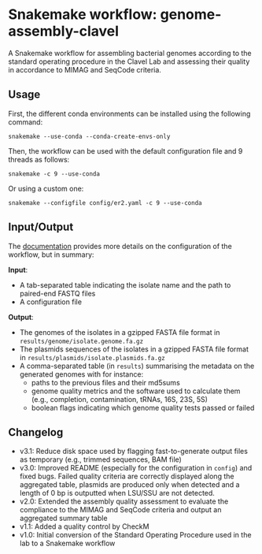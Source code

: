 # Snakemake workflow: genome-assembly-clavel

A Snakemake workflow for assembling bacterial genomes according to the standard operating procedure in the Clavel Lab and assessing their quality in accordance to MIMAG and SeqCode criteria.

## Usage

First, the different conda environments can be installed using the following command:

    snakemake --use-conda --conda-create-envs-only

Then, the workflow can be used with the default configuration file and 9 threads as follows:

    snakemake -c 9 --use-conda

Or using a custom one:

    snakemake --configfile config/er2.yaml -c 9 --use-conda


## Input/Output

The [documentation](config/README.md) provides more details on the configuration of the workflow, but in summary:

**Input**:

* A tab-separated table indicating the isolate name and the path to paired-end FASTQ files
* A configuration file

**Output**:

* The genomes of the isolates in a gzipped FASTA file format in `results/genome/isolate.genome.fa.gz`
* The plasmids sequences of the isolates in a gzipped FASTA file format in `results/plasmids/isolate.plasmids.fa.gz`
* A comma-separated table (in `results`) summarising the metadata on the generated genomes with for instance:
    - paths to the previous files and their md5sums
    - genome quality metrics and the software used to calculate them (e.g., completion, contamination, tRNAs, 16S, 23S, 5S)
    - boolean flags indicating which genome quality tests passed or failed

## Changelog

* v3.1: Reduce disk space used by flagging fast-to-generate output files as temporary (e.g., trimmed sequences, BAM file)
* v3.0: Improved README (especially for the configuration in `config`) and fixed bugs. Failed quality criteria are correctly displayed along the aggregated table, plasmids are produced only when detected and a length of 0 bp is outputted when LSU/SSU are not detected.
* v2.0: Extended the assembly quality assessment to evaluate the compliance to the MIMAG and SeqCode criteria and output an aggregated summary table
* v1.1: Added a quality control by CheckM
* v1.0: Initial conversion of the Standard Operating Procedure used in the lab to a Snakemake workflow

